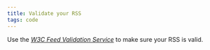 ```yaml
---
title: Validate your RSS
tags: code
---
```

Use the [<cite>W3C Feed Validation Service</cite>](https://validator.w3.org/feed/check.cgi) to make sure your RSS is valid.